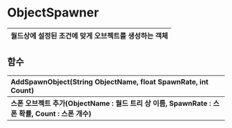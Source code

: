 # **ObjectSpawner**

| **월드상에 설정된 조건에 맞게 오브젝트를 생성하는 객체** |
| :--- |
## **함수**

| **AddSpawnObject(String ObjectName, float SpawnRate, int Count)** |
| :--- |
| **스폰 오브젝트 추가(ObjectName : 월드 트리 상 이름, SpawnRate : 스폰 확률, Count : 스폰 개수)** |

